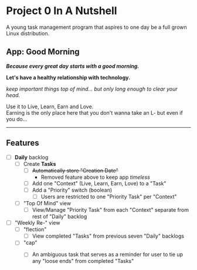 # Project 0 In A Nutshell

A young task management program that aspires to one day be a full grown Linux distribution.

## App: Good Morning

***Because every great day starts with a good morning.***

**Let's have a healthy relationship with technology.**

*keep important things top of mind... but only long enough to clear your head.*

Use it to Live, Learn, Earn and Love. \
Earning is the only place here that you don't wanna take an L- but even if you do...

* * *

## Features
- [ ] **Daily** backlog
	- [ ] Create **Tasks**
		- [ ] ~~Automatically store "Creation Date"~~ 
			- Removed feature above to keep app *timeless*
		- [ ] Add one "Context" (Live, Learn, Earn, Love) to a "Task"
		- [ ] Add a "Priority" switch (boolean)
			- [ ] Users are restricted to one "Priority Task" per "Context"
	- [ ] "Top Of Mind" view
		- [ ] View/Manage "Priority Task" from each "Context" separate from rest of "Daily" backlog
- [ ] "Weekly Re-" view
	- [ ] "flection"
		- [ ] View completed "Tasks" from previous seven "Daily" backlogs
	- [ ] "cap"
		- [ ] An ambiguous task that serves as a reminder for user to tie up any "loose ends" from completed "Tasks"





